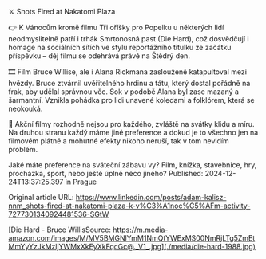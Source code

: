 ⚔️ Shots Fired at Nakatomi Plaza


👉 K Vánocům kromě filmu Tři oříšky pro Popelku u některých lidí neodmyslitelně patří i trhák Smrtonosná past (Die Hard), což dosvědčují i homage na sociálních sítích ve stylu reportážního titulku ze začátku příspěvku – děj filmu se odehrává právě na Štědrý den.


🎞️ Film Bruce Willise, ale i Alana Rickmana zaslouženě katapultoval mezi hvězdy. Bruce ztvárnil uvěřitelného hrdinu a tátu, který dostal pořádně na frak, aby udělal správnou věc. Sok v podobě Alana byl zase mazaný a šarmantní. Vznikla pohádka pro lidi unavené koledami a folklórem, která se neokouká.


🤔 Akční filmy rozhodně nejsou pro každého, zvláště na svátky klidu a míru. Na druhou stranu každý máme jiné preference a dokud je to všechno jen na filmovém plátně a mohutné efekty nikoho neruší, tak v tom nevidím problém.


Jaké máte preference na sváteční zábavu vy? Film, knížka, stavebnice, hry, procházka, sport, nebo ještě úplně něco jiného?
Published: 2024-12-24T13:37:25.397 in Prague

Original article URL: https://www.linkedin.com/posts/adam-kalisz-nnm_shots-fired-at-nakatomi-plaza-k-v%C3%A1noc%C5%AFm-activity-7277301340924481536-SGtW

[Die Hard - Bruce WillisSource: https://m.media-amazon.com/images/M/MV5BMGNlYmM1NmQtYWExMS00NmRjLTg5ZmEtMmYyYzJkMzljYWMxXkEyXkFqcGc@._V1_.jpg](./media/die-hard-1988.jpg)
